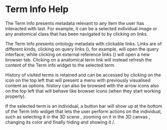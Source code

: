 # Term Info Help

The Term Info presents metadata relevant to any item the user has interacted with last. For example, it can be a selected individual image or any anatomical class that has been navigated to by clicking on links.

The Term Info presents ontology metadata with clickable links. Links are of different kinds, clicking on query links (<i class="fa gpt-query" aria-hidden="true"></i>), for example, will open the query interface; while clicking on external reference links (<i class="fa fa-external-link" aria-hidden="true"></i>) will open a new browser tab. Clicking on a anatomical  term link will instead refresh the content of the Term info widget to the selected term.

History of visited terms is retained and can be accessed by clicking on the <i class="fa fa-history" aria-hidden="true"></i> icon on the top left that will present a menu with previously visualised content as options. history can also be browsed with the arrow icons also on the top left that will behave like browser icons (when they start working properly).

If the selected term is an individual, a button bar will show up at the bottom of the Term Info widget that lets the user perform actions on the individual, such as selecting it in the 3D scene <i class="fa fa-hand-stop-o" aria-hidden="true"></i>, zooming on it in the 3D canvas <i class="fa fa-search-plus" aria-hidden="true"></i>, changing its color <i class="fa fa-tint" aria-hidden="true"></i> and finally hiding and showing it <i class="fa gpt-shapeshow" aria-hidden="true"></i>/<i class="fa gpt-3dshow" aria-hidden="true"></i>.
